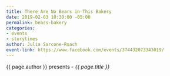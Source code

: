 ```yaml
---
title: There Are No Bears in This Bakery
date: 2019-02-03 10:30:00 -05:00
permalink: bears-bakery
categories:
- events
- storytimes
author: Julia Sarcone-Roach
event-link: https://www.facebook.com/events/374432073343019/
---
```


{{ page.author }} presents - *{{ page.title }}*
